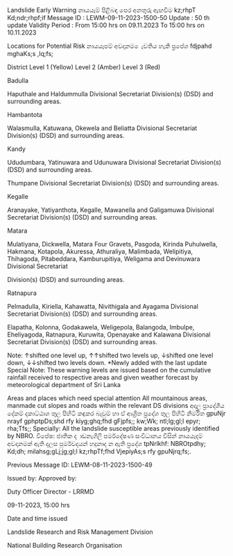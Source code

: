 Landslide Early Warning නායයෑම් පිළිබඳ පෙර අනතුරු ඇඟවීම kz;rhpT Kd;ndr;rhpf;if Message ID : LEWM-09-11-2023-1500-50 Update : 50 th update Validity Period : From 15:00 hrs on 09.11.2023 To 15:00 hrs on 10.11.2023

Locations for Potential Risk නායයෑපම් අවදානම ෙැවතිය හැකි ප්‍රපේශ fdjpahd mghaKs;s ,lq;fs;

District Level 1 (Yellow) Level 2 (Amber) Level 3 (Red)

Badulla

Haputhale and Haldummulla Divisional Secretariat Division(s) (DSD) and surrounding areas.

Hambantota

Walasmulla, Katuwana, Okewela and Beliatta Divisional Secretariat Division(s) (DSD) and surrounding areas.

Kandy

Ududumbara, Yatinuwara and Udunuwara Divisional Secretariat Division(s) (DSD) and surrounding areas.

Thumpane Divisional Secretariat Division(s) (DSD) and surrounding areas.

Kegalle

Aranayake, Yatiyanthota, Kegalle, Mawanella and Galigamuwa Divisional Secretariat Division(s) (DSD) and surrounding areas.

Matara

Mulatiyana, Dickwella, Matara Four Gravets, Pasgoda, Kirinda Puhulwella, Hakmana, Kotapola, Akuressa, Athuraliya, Malimbada, Welipitiya, Thihagoda, Pitabeddara, Kamburupitiya, Weligama and Devinuwara Divisional Secretariat

Division(s) (DSD) and surrounding areas.

Ratnapura

Pelmadulla, Kiriella, Kahawatta, Nivithigala and Ayagama Divisional Secretariat Division(s) (DSD) and surrounding areas.

Elapatha, Kolonna, Godakawela, Weligepola, Balangoda, Imbulpe, Eheliyagoda, Ratnapura, Kuruwita, Openayake and Kalawana Divisional Secretariat Division(s) (DSD) and surrounding areas.

Note: ↑shifted one level up, ↑↑shifted two levels up, ↓shifted one level down, ↓↓shifted two levels down. *Newly added with the last update Special Note: These warning levels are issued based on the cumulative rainfall received to respective areas and given weather forecast by meteorological department of Sri Lanka

Areas and places which need special attention All mountainous areas, manmade cut slopes and roads within the relevant DS divisions අදාල ප්‍රාදේශීය දේකම් දකාට්ඨාශ තුල පිහිටි කඳුකර බෑවුම් හා ඒ ආශ්‍රිත ප්‍රදේශ තුල පිහිටි නිර්මිත gpuNjr nrayf gphptpDs;shd rfy kiyg;ghq;fhd gFjpfs;; kw;Wk; ntl;lg;gl;l epyr; rha;Tfs;; Specially: All the landslide susceptible areas previously identified by NBRO. විපේෂ: ජාතික ද ාඩනැගිලි පර්මදේෂණ සංවිධානය විසින් නායයෑදම් අවදානමක් ඇති දලස පුර්මවදයන් හදුනාද න ඇති ප්‍රදේශ tpNrlkhf: NBROtpdhy; Kd;dh; milahsg;gLj;jg;gl;l kz;rhpTf;fhd VjepiyAs;s rfy gpuNjrq;fs;.

Previous Message ID: LEWM-08-11-2023-1500-49

Issued by: Approved by:

Duty Officer Director - LRRMD

09-11-2023, 15:00 hrs

Date and time issued

Landslide Research and Risk Management Division

National Building Research Organisation